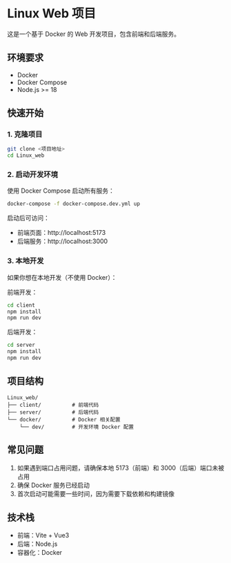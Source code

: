 # Linux Web 项目

这是一个基于 Docker 的 Web 开发项目，包含前端和后端服务。

## 环境要求

- Docker
- Docker Compose
- Node.js >= 18

## 快速开始

### 1. 克隆项目

```bash
git clone <项目地址>
cd Linux_web
```

### 2. 启动开发环境

使用 Docker Compose 启动所有服务：

```bash
docker-compose -f docker-compose.dev.yml up
```

启动后可访问：
- 前端页面：http://localhost:5173
- 后端服务：http://localhost:3000

### 3. 本地开发

如果你想在本地开发（不使用 Docker）：

前端开发：
```bash
cd client
npm install
npm run dev
```

后端开发：
```bash
cd server
npm install
npm run dev
```

## 项目结构

```
Linux_web/
├── client/          # 前端代码
├── server/          # 后端代码
└── docker/          # Docker 相关配置
    └── dev/         # 开发环境 Docker 配置
```

## 常见问题

1. 如果遇到端口占用问题，请确保本地 5173（前端）和 3000（后端）端口未被占用
2. 确保 Docker 服务已经启动
3. 首次启动可能需要一些时间，因为需要下载依赖和构建镜像

## 技术栈

- 前端：Vite + Vue3
- 后端：Node.js
- 容器化：Docker